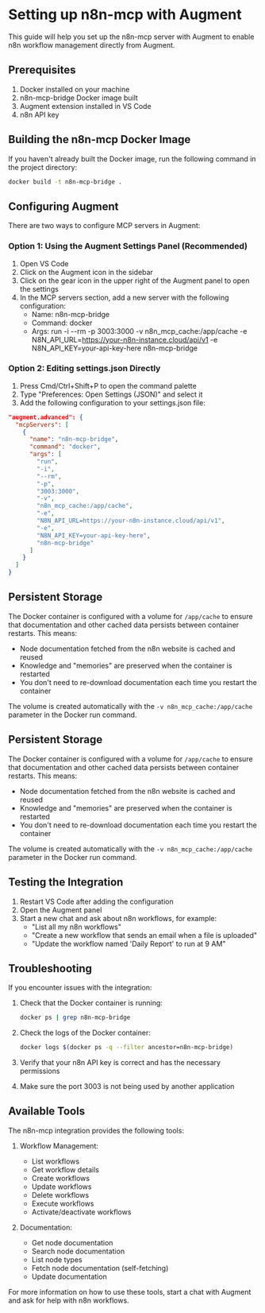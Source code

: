 # Setting up n8n-mcp with Augment

This guide will help you set up the n8n-mcp server with Augment to enable n8n workflow management directly from Augment.

## Prerequisites

1. Docker installed on your machine
2. n8n-mcp-bridge Docker image built
3. Augment extension installed in VS Code
4. n8n API key

## Building the n8n-mcp Docker Image

If you haven't already built the Docker image, run the following command in the project directory:

```bash
docker build -t n8n-mcp-bridge .
```

## Configuring Augment

There are two ways to configure MCP servers in Augment:

### Option 1: Using the Augment Settings Panel (Recommended)

1. Open VS Code
2. Click on the Augment icon in the sidebar
3. Click on the gear icon in the upper right of the Augment panel to open the settings
4. In the MCP servers section, add a new server with the following configuration:
   - Name: n8n-mcp-bridge
   - Command: docker
   - Args: run -i --rm -p 3003:3000 -v n8n_mcp_cache:/app/cache -e N8N_API_URL=https://your-n8n-instance.cloud/api/v1 -e N8N_API_KEY=your-api-key-here n8n-mcp-bridge

### Option 2: Editing settings.json Directly

1. Press Cmd/Ctrl+Shift+P to open the command palette
2. Type "Preferences: Open Settings (JSON)" and select it
3. Add the following configuration to your settings.json file:

```json
"augment.advanced": {
  "mcpServers": [
    {
      "name": "n8n-mcp-bridge",
      "command": "docker",
      "args": [
        "run",
        "-i",
        "--rm",
        "-p",
        "3003:3000",
        "-v",
        "n8n_mcp_cache:/app/cache",
        "-e",
        "N8N_API_URL=https://your-n8n-instance.cloud/api/v1",
        "-e",
        "N8N_API_KEY=your-api-key-here",
        "n8n-mcp-bridge"
      ]
    }
  ]
}
```

## Persistent Storage

The Docker container is configured with a volume for `/app/cache` to ensure that documentation and other cached data persists between container restarts. This means:

- Node documentation fetched from the n8n website is cached and reused
- Knowledge and "memories" are preserved when the container is restarted
- You don't need to re-download documentation each time you restart the container

The volume is created automatically with the `-v n8n_mcp_cache:/app/cache` parameter in the Docker run command.

## Persistent Storage

The Docker container is configured with a volume for `/app/cache` to ensure that documentation and other cached data persists between container restarts. This means:

- Node documentation fetched from the n8n website is cached and reused
- Knowledge and "memories" are preserved when the container is restarted
- You don't need to re-download documentation each time you restart the container

The volume is created automatically with the `-v n8n_mcp_cache:/app/cache` parameter in the Docker run command.

## Testing the Integration

1. Restart VS Code after adding the configuration
2. Open the Augment panel
3. Start a new chat and ask about n8n workflows, for example:
   - "List all my n8n workflows"
   - "Create a new workflow that sends an email when a file is uploaded"
   - "Update the workflow named 'Daily Report' to run at 9 AM"

## Troubleshooting

If you encounter issues with the integration:

1. Check that the Docker container is running:

   ```bash
   docker ps | grep n8n-mcp-bridge
   ```

2. Check the logs of the Docker container:

   ```bash
   docker logs $(docker ps -q --filter ancestor=n8n-mcp-bridge)
   ```

3. Verify that your n8n API key is correct and has the necessary permissions

4. Make sure the port 3003 is not being used by another application

## Available Tools

The n8n-mcp integration provides the following tools:

1. Workflow Management:

   - List workflows
   - Get workflow details
   - Create workflows
   - Update workflows
   - Delete workflows
   - Execute workflows
   - Activate/deactivate workflows

2. Documentation:
   - Get node documentation
   - Search node documentation
   - List node types
   - Fetch node documentation (self-fetching)
   - Update documentation

For more information on how to use these tools, start a chat with Augment and ask for help with n8n workflows.
